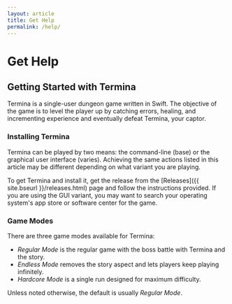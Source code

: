 ```yaml
---
layout: article
title: Get Help
permalink: /help/
---
```

# Get Help

## Getting Started with Termina
Termina is a single-user dungeon game written in Swift. The objective of the game is to level the player up by catching errors, healing, and incrementing experience and eventually defeat Termina, your captor.

### Installing Termina
Termina can be played by two means: the command-line (base) or the graphical user interface (varies). Achieving the same actions listed in this article may be different depending on what variant you are playing.

To get Termina and install it, get the release from the [Releases]({{ site.bseurl }}/releases.html) page and follow the instructions provided. If you are using the GUI variant, you may want to search your operating system's app store or software center for the game.

### Game Modes
There are three game modes available for Termina:
* _Regular Mode_ is the regular game with the boss battle with Termina and the story.
* _Endless Mode_ removes the story aspect and lets players keep playing infinitely.
* _Hardcore Mode_ is a single run designed for maximum difficulty.

Unless noted otherwise, the default is usually _Regular Mode_.